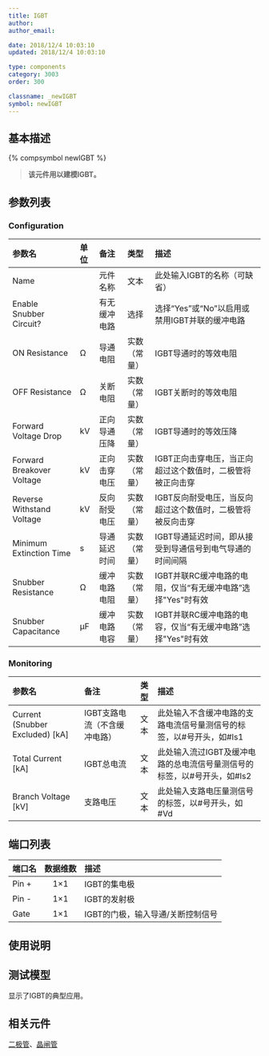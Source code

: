 ```yaml
---
title: IGBT
author: 
author_email:

date: 2018/12/4 10:03:10
updated: 2018/12/4 10:03:10

type: components
category: 3003
order: 300

classname: _newIGBT
symbol: newIGBT
---
```

## 基本描述
{% compsymbol newIGBT %}

> **该元件用以建模IGBT。**

## 参数列表
### Configuration
| 参数名 | 单位 | 备注 | 类型 | 描述 |
| :--- | :--- | :--- | :--: | :--- |
| Name |  | 元件名称 | 文本 | 此处输入IGBT的名称（可缺省） |
| Enable Snubber Circuit? |  | 有无缓冲电路 | 选择 | 选择“Yes”或“No”以启用或禁用IGBT并联的缓冲电路 |
| ON Resistance | Ω | 导通电阻 | 实数（常量） | IGBT导通时的等效电阻 |
| OFF Resistance | Ω | 关断电阻 | 实数（常量） | IGBT关断时的等效电阻 |
| Forward Voltage Drop | kV | 正向导通压降 | 实数（常量） | IGBT导通时的等效压降 |
| Forward Breakover Voltage | kV | 正向击穿电压 | 实数（常量） | IGBT正向击穿电压，当正向超过这个数值时，二极管将被正向击穿 |
| Reverse Withstand Voltage | kV | 反向耐受电压 | 实数（常量） | IGBT反向耐受电压，当反向超过这个数值时，二极管将被反向击穿 |
| Minimum Extinction Time | s | 导通延迟时间 | 实数（常量） | IGBT导通延迟时间，即从接受到导通信号到电气导通的时间间隔 |
| Snubber Resistance | Ω | 缓冲电路电阻 | 实数（常量） | IGBT并联RC缓冲电路的电阻，仅当“有无缓冲电路”选择"Yes"时有效 |
| Snubber Capacitance | μF | 缓冲电路电容 | 实数（常量） | IGBT并联RC缓冲电路的电容，仅当“有无缓冲电路”选择"Yes"时有效 |

### Monitoring
| 参数名 | 备注 | 类型 | 描述 |
| :--- | :--- | :--: | :--- |
| Current (Snubber Excluded) \[kA\] | IGBT支路电流（不含缓冲电路） | 文本 | 此处输入不含缓冲电路的支路电流信号量测信号的标签，以#号开头，如#Is1 |
| Total Current \[kA\] | IGBT总电流 | 文本 | 此处输入流过IGBT及缓冲电路的总电流信号量测信号的标签，以#号开头，如#Is2 |
| Branch Voltage \[kV\] | 支路电压 | 文本 | 此处输入支路电压量测信号的标签，以#号开头，如#Vd |


## 端口列表

| 端口名 | 数据维数 | 描述 |
| :--- | :--:  | :--- |
| Pin + | 1×1 |IGBT的集电极 |                   
| Pin - | 1×1 |IGBT的发射极 |                   
| Gate | 1×1 |IGBT的门极，输入导通/关断控制信号 |                   

## 使用说明


## 测试模型
[<test name>](<test link>)显示了IGBT的典型应用。

## 相关元件

[二极管](/components/comp_newDiode.html)、[晶闸管](/components/comp_newThyristor.html)

